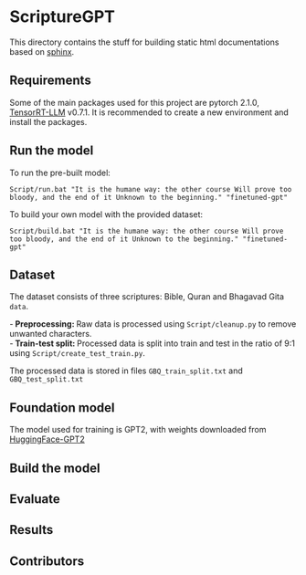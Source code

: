 # ScriptureGPT

This directory contains the stuff for building static html documentations based on [sphinx](https://www.sphinx-doc.org/en/master/).

## Requirements

Some of the main packages used for this project are pytorch 2.1.0, [TensorRT-LLM](https://github.com/NVIDIA/TensorRT-LLM) v0.7.1. It is recommended to create a new environment and install the packages.

## Run the model

To run the pre-built model:
```
Script/run.bat "It is the humane way: the other course Will prove too bloody, and the end of it Unknown to the beginning." "finetuned-gpt"
```

To build your own model with the provided dataset:
```
Script/build.bat "It is the humane way: the other course Will prove too bloody, and the end of it Unknown to the beginning." "finetuned-gpt"
```


## Dataset

The dataset consists of three scriptures: Bible, Quran and Bhagavad Gita `data`.</br>

-<b> Preprocessing: </b>Raw data is processed using `Script/cleanup.py` to remove unwanted characters.</br>
-<b> Train-test split: </b>Processed data is split into train and test in the ratio of 9:1 using `Script/create_test_train.py`.</br>

The processed data is stored in files `GBQ_train_split.txt` and `GBQ_test_split.txt`

## Foundation model

The model used for training is GPT2, with weights downloaded from [HuggingFace-GPT2](https://huggingface.co/openai-community/gpt2)



## Build the model


## Evaluate


## Results


## Contributors


